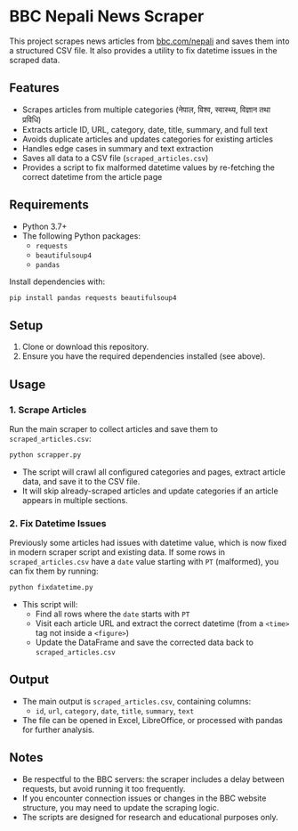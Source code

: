 # BBC Nepali News Scraper

This project scrapes news articles from [bbc.com/nepali](https://www.bbc.com/nepali) and saves them into a structured CSV file. It also provides a utility to fix datetime issues in the scraped data.

## Features
- Scrapes articles from multiple categories (नेपाल, विश्व, स्वास्थ्य, विज्ञान तथा प्रविधि)
- Extracts article ID, URL, category, date, title, summary, and full text
- Avoids duplicate articles and updates categories for existing articles
- Handles edge cases in summary and text extraction
- Saves all data to a CSV file (`scraped_articles.csv`)
- Provides a script to fix malformed datetime values by re-fetching the correct datetime from the article page

## Requirements
- Python 3.7+
- The following Python packages:
  - `requests`
  - `beautifulsoup4`
  - `pandas`

Install dependencies with:
```bash
pip install pandas requests beautifulsoup4
```

## Setup
1. Clone or download this repository.
2. Ensure you have the required dependencies installed (see above).

## Usage

### 1. Scrape Articles
Run the main scraper to collect articles and save them to `scraped_articles.csv`:
```bash
python scrapper.py
```
- The script will crawl all configured categories and pages, extract article data, and save it to the CSV file.
- It will skip already-scraped articles and update categories if an article appears in multiple sections.

### 2. Fix Datetime Issues
Previously some articles had issues with datetime value, which is now fixed in modern scraper script and existing data.
If some rows in `scraped_articles.csv` have a `date` value starting with `PT` (malformed), you can fix them by running:
```bash
python fixdatetime.py
```
- This script will:
  - Find all rows where the `date` starts with `PT`
  - Visit each article URL and extract the correct datetime (from a `<time>` tag not inside a `<figure>`)
  - Update the DataFrame and save the corrected data back to `scraped_articles.csv`

## Output
- The main output is `scraped_articles.csv`, containing columns:
  - `id`, `url`, `category`, `date`, `title`, `summary`, `text`
- The file can be opened in Excel, LibreOffice, or processed with pandas for further analysis.

## Notes
- Be respectful to the BBC servers: the scraper includes a delay between requests, but avoid running it too frequently.
- If you encounter connection issues or changes in the BBC website structure, you may need to update the scraping logic.
- The scripts are designed for research and educational purposes only.


